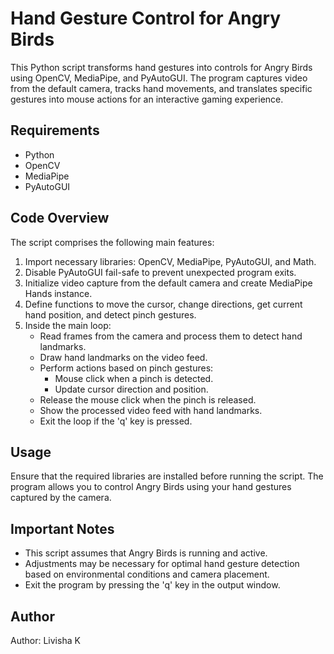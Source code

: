 <!DOCTYPE html>
<html>
<body>

  <h1>Hand Gesture Control for Angry Birds</h1>

  <p>This Python script transforms hand gestures into controls for Angry Birds using OpenCV, MediaPipe, and PyAutoGUI. The program captures video from the default camera, tracks hand movements, and translates specific gestures into mouse actions for an interactive gaming experience.</p>

  <h2>Requirements</h2>
  <ul>
      <li>Python</li>
      <li>OpenCV</li>
      <li>MediaPipe</li>
      <li>PyAutoGUI</li>
  </ul>

  <h2>Code Overview</h2>
  <p>The script comprises the following main features:</p>

  <ol>
      <li>Import necessary libraries: OpenCV, MediaPipe, PyAutoGUI, and Math.</li>
      <li>Disable PyAutoGUI fail-safe to prevent unexpected program exits.</li>
      <li>Initialize video capture from the default camera and create MediaPipe Hands instance.</li>
      <li>Define functions to move the cursor, change directions, get current hand position, and detect pinch gestures.</li>
      <li>Inside the main loop:
          <ul>
              <li>Read frames from the camera and process them to detect hand landmarks.</li>
              <li>Draw hand landmarks on the video feed.</li>
              <li>Perform actions based on pinch gestures:
                  <ul>
                      <li>Mouse click when a pinch is detected.</li>
                      <li>Update cursor direction and position.</li>
                  </ul>
              </li>
              <li>Release the mouse click when the pinch is released.</li>
              <li>Show the processed video feed with hand landmarks.</li>
              <li>Exit the loop if the 'q' key is pressed.</li>
          </ul>
      </li>
  </ol>

  <h2>Usage</h2>
  <p>Ensure that the required libraries are installed before running the script. The program allows you to control Angry Birds using your hand gestures captured by the camera.</p>

  <h2>Important Notes</h2>
  <ul>
      <li>This script assumes that Angry Birds is running and active.</li>
      <li>Adjustments may be necessary for optimal hand gesture detection based on environmental conditions and camera placement.</li>
      <li>Exit the program by pressing the 'q' key in the output window.</li>
  </ul>

  <h2>Author</h2>
  <p>Author: Livisha K</p>

</body>

</html>
